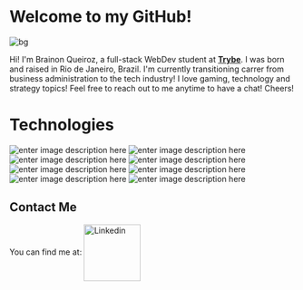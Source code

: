 # Welcome to my GitHub!


![bg](https://i.imgur.com/qB0UzOw.png)

Hi! I'm Brainon Queiroz, a full-stack WebDev student at **[Trybe](https://www.betrybe.com/)**. I was born and raised in Rio de Janeiro, Brazil. I'm currently transitioning carrer from business administration to the tech industry! 
I love gaming, technology and strategy topics! Feel free to reach out to me anytime to have a chat!
Cheers!


# Technologies

![enter image description here](https://img.shields.io/badge/Linux-white?style=for-the-badge&logo=linux&logoColor=black)
![enter image description here](https://img.shields.io/badge/HTML-orange?style=for-the-badge&logo=html5&logoColor=white)
![enter image description here](https://img.shields.io/badge/CSS-blue?&style=for-the-badge&logo=css3&logoColor=white)
![enter image description here](https://img.shields.io/badge/JavaScript-F7DF1E?style=for-the-badge&logo=javascript&logoColor=black)
![enter image description here](https://img.shields.io/badge/Git-black?style=for-the-badge&logo=git&logoColor=orange)
![enter image description here](https://img.shields.io/badge/github-white?style=for-the-badge&logo=github&logoColor=black)
![enter image description here](https://img.shields.io/badge/react-black?style=for-the-badge&logo=react&logoColor=blue)
![enter image description here](https://img.shields.io/badge/Jest-orange?style=for-the-badge&logo=jest&logoColor=white)


## Contact Me

You can find me at: <a href="https://www.linkedin.com/in/brainon-queiroz/" target="blank">
  <img align="center" alt="Linkedin" width="100px" src="https://img.shields.io/badge/-Linkedin-2361B8?style=for-the-badge&logo=linkedin" />
</a>

